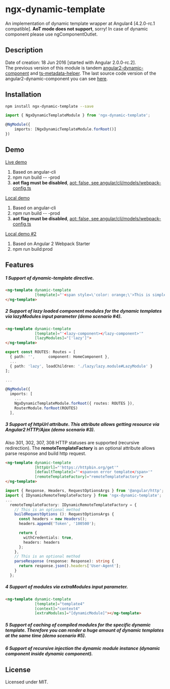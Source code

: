 # ngx-dynamic-template

An implementation of dynamic template wrapper at Angular4 [4.2.0-rc.1 compatible]. **AoT mode does not support**, sorry!
In case of dynamic component please use ngComponentOutlet.  

## Description

Date of creation: 18 Jun 2016 [started with Angular 2.0.0-rc.2].  
The previous version of this module is tandem [angular2-dynamic-component](https://www.npmjs.com/package/angular2-dynamic-component) and [ts-metadata-helper](https://www.npmjs.com/package/ts-metadata-helper). The last source code version of the angular2-dynamic-component you can see [here](https://github.com/apoterenko/ngx-dynamic-template/blob/858be91281634bcb06ec82dae40ee1f8eba56563/src/DynamicBase.ts).  

## Installation

```sh
npm install ngx-dynamic-template --save
```

```typescript
import { NgxDynamicTemplateModule } from 'ngx-dynamic-template';

@NgModule({
    imports: [NgxDynamicTemplateModule.forRoot()]
})
```

## Demo

[Live demo](https://apoterenko.github.io/ngx-dynamic-template)  
1. Based on angular-cli  
2. npm run build -- -prod  
3. **aot flag must be disabled**, [aot: false, see angular/cli/models/webpack-config.ts](https://github.com/angular/angular-cli/blob/0d3d9ef21798e77856b06656f11741d07bc062d6/packages/%40angular/cli/models/webpack-config.ts#L89)  

[Local demo](https://github.com/apoterenko/ngx-dynamic-template/tree/master/demo)  
1. Based on angular-cli  
2. npm run build -- -prod  
3. **aot flag must be disabled**, [aot: false, see angular/cli/models/webpack-config.ts](https://github.com/angular/angular-cli/blob/0d3d9ef21798e77856b06656f11741d07bc062d6/packages/%40angular/cli/models/webpack-config.ts#L89)  

[Local demo #2](https://github.com/apoterenko/ngx-dynamic-template/tree/master/demo2)   
1. Based on Angular 2 Webpack Starter  
2. npm run build:prod  

## Features

##### **1** Support of **dynamic-template** directive.

```html
<ng-template dynamic-template
             [template]="'<span style=\'color: orange;\'>This is simple dynamic template</span>'">
</ng-template>
```

##### **2** Support of lazy loaded component modules for the dynamic templates via **lazyModules** input parameter (demo scenario #4).

```html
<ng-template dynamic-template
             [template]="'<lazy-component></lazy-component>'"
             [lazyModules]="['lazy']">
</ng-template>
```

```typescript
export const ROUTES: Routes = [
  { path: '',      component: HomeComponent },
  ...
  { path: 'lazy', loadChildren: './lazy/lazy.module#LazyModule' }
];

...

@NgModule({
  imports: [
    ...
    NgxDynamicTemplateModule.forRoot({ routes: ROUTES }),
    RouterModule.forRoot(ROUTES)
  ],
```

##### **3** Support of **httpUrl** attribute. This attribute allows getting resource via Angular2 HTTP/Ajax (demo scenario #3).

Also 301, 302, 307, 308 HTTP statuses are supported (recursive redirection). The **remoteTemplateFactory** is an optional attribute allows parse response and build http request.

```html
<ng-template dynamic-template
             [httpUrl]="'https://httpbin.org/get'"
             [defaultTemplate]="'<span>on error template</span>'"
             [remoteTemplateFactory]="remoteTemplateFactory">
</ng-template>
```

```typescript
import { Response, Headers, RequestOptionsArgs } from '@angular/http';
import { IDynamicRemoteTemplateFactory } from 'ngx-dynamic-template';
...
  remoteTemplateFactory: IDynamicRemoteTemplateFactory = {
    // This is an optional method
    buildRequestOptions (): RequestOptionsArgs {
      const headers = new Headers();
      headers.append('Token', '100500');

      return {
        withCredentials: true,
        headers: headers
      };
    },
    // This is an optional method
    parseResponse (response: Response): string {
      return response.json().headers['User-Agent'];
    }
  };
```

##### **4** Support of modules via **extraModules** input parameter.

```html
<ng-template dynamic-template
             [template]="template4"
             [context]="context4"
             [extraModules]="[dynamicModule]"></ng-template>
```

##### **5** Support of caching of compiled modules for the specific dynamic template. Therefore you can render a huge amount of dynamic templates at the same time (demo scenario #5).

##### **6** Support of recursive injection the dynamic module instance (dynamic component inside dynamic component).

## License

Licensed under MIT.